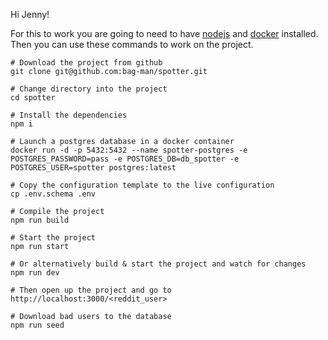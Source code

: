 Hi Jenny!

For this to work you are going to need to have [nodejs](https://tecadmin.net/install-latest-nodejs-on-fedora/) and [docker](https://docs.docker.com/install/linux/docker-ce/fedora/) installed. Then you can use these commands to work on the project. 

```
# Download the project from github
git clone git@github.com:bag-man/spotter.git   

# Change directory into the project
cd spotter                                     

# Install the dependencies 
npm i  

# Launch a postgres database in a docker container
docker run -d -p 5432:5432 --name spotter-postgres -e POSTGRES_PASSWORD=pass -e POSTGRES_DB=db_spotter -e POSTGRES_USER=spotter postgres:latest   

# Copy the configuration template to the live configuration
cp .env.schema .env  

# Compile the project
npm run build

# Start the project
npm run start

# Or alternatively build & start the project and watch for changes
npm run dev

# Then open up the project and go to
http://localhost:3000/<reddit_user>

# Download bad users to the database
npm run seed
```
